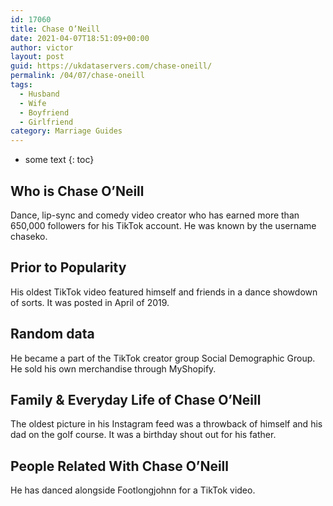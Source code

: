 ```yaml
---
id: 17060
title: Chase O’Neill
date: 2021-04-07T18:51:09+00:00
author: victor
layout: post
guid: https://ukdataservers.com/chase-oneill/
permalink: /04/07/chase-oneill
tags:
  - Husband
  - Wife
  - Boyfriend
  - Girlfriend
category: Marriage Guides
---
```


* some text
{: toc}


## Who is Chase O’Neill



Dance, lip-sync and comedy video creator who has earned more than 650,000 followers for his TikTok account. He was known by the username chaseko.

                
                
                
## Prior to Popularity



His oldest TikTok video featured himself and friends in a dance showdown of sorts. It was posted in April of 2019.

                
                
                
## Random data



He became a part of the TikTok creator group Social Demographic Group. He sold his own merchandise through MyShopify.

                
                
                
## Family & Everyday Life of Chase O’Neill



The oldest picture in his Instagram feed was a throwback of himself and his dad on the golf course. It was a birthday shout out for his father.

                
                
                
## People Related With Chase O’Neill



He has danced alongside Footlongjohnn for a TikTok video. 

                
              
            
          
          
          